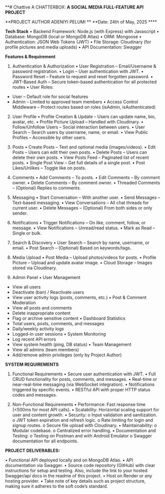 **# Chattive
A CHATTERBOX: 
**A SOCIAL MEDIA FULL-FEATURE API PROJECT**

**PROJECT AUTHOR ADENIYI PELUMI **
**Date: 24th of May, 2025 ****

**Tech Stack**
•	Backend Framework: Node.js (with Express) with Javascript 
•	Database: MongoDB (local or MongoDB Atlas)
•	ORM: Mongoose
•	Authentication: JSON Web Tokens (JWT)
•	File Storage: Cloudinary (for profile pictures and media uploads)
•	API Documentation: Swagger


**Features & Requirement** 
1. Authentication & Authorization
•	User Registration – Email/Username & password registration.
•	Login – User authentication with JWT.
•	Password Reset – Feature to request and reset forgotten password.
•	JWT-Based Auth – Secure token-based authentication for all protected routes
•	User Roles:
-	User – Default role for social features
-	Admin – Limited to approved team members
•	Access Control Middleware – Protect routes based on roles (isAdmin, isAuthenticated)

2. User Profile
•	Profile Creation & Update – Users can update name, bio, avatar, etc.
•	Profile Picture Upload – Handled with Cloudinary.
•	Follow/Unfollow Users – Social interaction between users.
•	User Search – Search users by username, name, or email.
•	View Public Profiles – Accessible by other users.

3. Posts
•	Create Posts – Text and optional media (images/videos).
•	Edit Posts – Users can edit their own posts.
•	Delete Posts – Users can delete their own posts.
•	View Posts Feed – Paginated list of recent posts.
•	Single Post View – Get full details of a single post.
•	Post Likes/Unlikes – Toggle like on posts.

4. Comments
•	Add Comments – To posts.
•	Edit Comments – By comment owner.
•	Delete Comments – By comment owner.
•	Threaded Comments – (Optional) Replies to comments.

5. Messaging
•	Start Conversation – With another user.
•	Send Messages – Text-based messaging.
•	View Conversations – All chat threads for current user.
•	Delete Messages – (Optional) From both sides or only sender.

6. Notifications
•	Trigger Notifications – On like, comment, follow, or message.
•	View Notifications – Unread/read status.
•	Mark as Read – Single or bulk.

7. Search & Discovery
•	User Search – Search by name, username, or email.
•	Post Search – (Optional) Based on keywords/tags.

8. Media Upload
•	Post Media – Upload photos/videos for posts.
•	Profile Picture – Upload and update avatar image.
•	Cloud Storage – Images stored via Cloudinary.

9. Admin Panel 
•	User Management
-	View all users
-	Deactivate (ban) / Reactivate users
-	View user activity logs (posts, comments, etc.)
•	Post & Comment Moderation
-	View all posts and comments
-	Delete inappropriate content
-	Flag or archive sensitive content
•	Dashboard Statistics
-	Total users, posts, comments, and messages
-	Daily/weekly activity logs 
-	Logged-in user sessions 
•	System Monitoring
-	Log recent API errors
-	View system health (ping, DB status)
•	Team Management
-	View all admins (team members)
-	Add/remove admin privileges (only by Project Author)


**SYSTEM REQUIREMENTS**

1. Functional Requirements
•	Secure user authentication with JWT.
•	Full CRUD functionality for posts, comments, and messages.
•	Real-time or near-real-time messaging (via WebSocket integration).
•	Notifications triggered by specific events.
•	RESTful API with proper HTTP status codes and messages.

2. Non-Functional Requirements
•	Performance: Fast response time (<500ms for most API calls).
•	Scalability: Horizontal scaling support for user and content growth.
•	Security:
o	Input validation and sanitization.
o	JWT token expiration and refresh logic.
o	Rate limiting for login and signup routes.
o	Secure file upload with Cloudinary.
•	Maintainability:
o	Modular codebase.
o	Centralized error handling.
•	Documentation and Testing:
o	Testing on Postman and with Android Emulator 
o	Swagger documentation for all endpoints.


**PROJECT DELIVERABLES:**
 
•	Functional API deployed locally and on MongoDB Atlas. 
•	API documentation via Swagger. 
•	Source code repository (GitHub) with clear instructions for setup and testing. Also, include the link to your hosted Swagger/api docs in the readme of this project. 
•	Host on Render or any hosting provider.
•	Take note of key details such as project structure, making sure it adheres to the soft code’s standard. 

